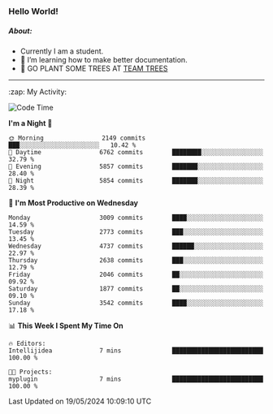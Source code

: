 ### Hello World!

##### About:
- Currently I am a student.
- 🌱 I’m learning how to make better documentation.
- 🌱 GO PLANT SOME TREES AT [TEAM TREES](https://teamtrees.org/)

---
  <summary>:zap: My Activity:</summary>
  
<!--START_SECTION:waka-->
![Code Time](http://img.shields.io/badge/Code%20Time-1%2C376%20hrs%2048%20mins-blue)

**I'm a Night 🦉** 

```text
🌞 Morning                2149 commits        ███░░░░░░░░░░░░░░░░░░░░░░   10.42 % 
🌆 Daytime                6762 commits        ████████░░░░░░░░░░░░░░░░░   32.79 % 
🌃 Evening                5857 commits        ███████░░░░░░░░░░░░░░░░░░   28.40 % 
🌙 Night                  5854 commits        ███████░░░░░░░░░░░░░░░░░░   28.39 % 
```
📅 **I'm Most Productive on Wednesday** 

```text
Monday                   3009 commits        ████░░░░░░░░░░░░░░░░░░░░░   14.59 % 
Tuesday                  2773 commits        ███░░░░░░░░░░░░░░░░░░░░░░   13.45 % 
Wednesday                4737 commits        ██████░░░░░░░░░░░░░░░░░░░   22.97 % 
Thursday                 2638 commits        ███░░░░░░░░░░░░░░░░░░░░░░   12.79 % 
Friday                   2046 commits        ██░░░░░░░░░░░░░░░░░░░░░░░   09.92 % 
Saturday                 1877 commits        ██░░░░░░░░░░░░░░░░░░░░░░░   09.10 % 
Sunday                   3542 commits        ████░░░░░░░░░░░░░░░░░░░░░   17.18 % 
```


📊 **This Week I Spent My Time On** 

```text
🔥 Editors: 
Intellijidea             7 mins              █████████████████████████   100.00 % 

🐱‍💻 Projects: 
myplugin                 7 mins              █████████████████████████   100.00 % 
```


 Last Updated on 19/05/2024 10:09:10 UTC
<!--END_SECTION:waka-->
